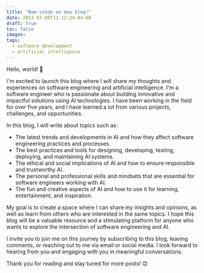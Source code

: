 ```yaml
---
title: "Bem-vindo ao meu blog!"
date: 2023-07-08T11:12:24-04:00
draft: true
toc: false
images:
tags:
  - software development
  - artificial intelligence
---
```


Hello, world! 👋

I'm excited to launch this blog where I will share my thoughts and experiences on software engineering and artificial intelligence. I'm a software engineer who is passionate about building innovative and impactful solutions using AI technologies. I have been working in the field for over five years, and I have learned a lot from various projects, challenges, and opportunities.

In this blog, I will write about topics such as:

- The latest trends and developments in AI and how they affect software engineering practices and processes.
- The best practices and tools for designing, developing, testing, deploying, and maintaining AI systems.
- The ethical and social implications of AI and how to ensure responsible and trustworthy AI.
- The personal and professional skills and mindsets that are essential for software engineers working with AI.
- The fun and creative aspects of AI and how to use it for learning, entertainment, and inspiration.

My goal is to create a space where I can share my insights and opinions, as well as learn from others who are interested in the same topics. I hope this blog will be a valuable resource and a stimulating platform for anyone who wants to explore the intersection of software engineering and AI.

I invite you to join me on this journey by subscribing to this blog, leaving comments, or reaching out to me via email or social media. I look forward to hearing from you and engaging with you in meaningful conversations.

Thank you for reading and stay tuned for more posts! 😊
